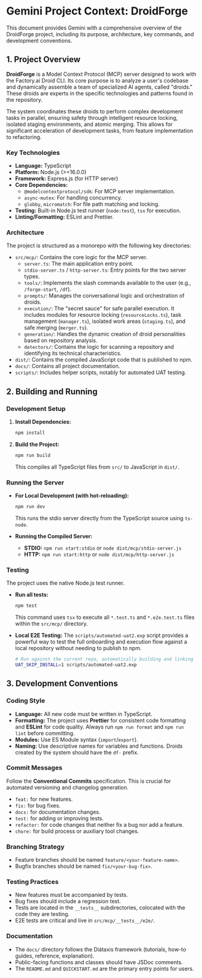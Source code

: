 
# Gemini Project Context: DroidForge

This document provides Gemini with a comprehensive overview of the DroidForge project, including its purpose, architecture, key commands, and development conventions.

## 1. Project Overview

**DroidForge** is a Model Context Protocol (MCP) server designed to work with the Factory.ai Droid CLI. Its core purpose is to analyze a user's codebase and dynamically assemble a team of specialized AI agents, called "droids." These droids are experts in the specific technologies and patterns found in the repository.

The system coordinates these droids to perform complex development tasks in parallel, ensuring safety through intelligent resource locking, isolated staging environments, and atomic merging. This allows for significant acceleration of development tasks, from feature implementation to refactoring.

### Key Technologies

*   **Language:** TypeScript
*   **Platform:** Node.js (>=16.0.0)
*   **Framework:** Express.js (for HTTP server)
*   **Core Dependencies:**
    *   `@modelcontextprotocol/sdk`: For MCP server implementation.
    *   `async-mutex`: For handling concurrency.
    *   `globby`, `micromatch`: For file path matching and locking.
*   **Testing:** Built-in Node.js test runner (`node:test`), `tsx` for execution.
*   **Linting/Formatting:** ESLint and Prettier.

### Architecture

The project is structured as a monorepo with the following key directories:

*   `src/mcp/`: Contains the core logic for the MCP server.
    *   `server.ts`: The main application entry point.
    *   `stdio-server.ts` / `http-server.ts`: Entry points for the two server types.
    *   `tools/`: Implements the slash commands available to the user (e.g., `/forge-start`, `/df`).
    *   `prompts/`: Manages the conversational logic and orchestration of droids.
    *   `execution/`: The "secret sauce" for safe parallel execution. It includes modules for resource locking (`resourceLocks.ts`), task management (`manager.ts`), isolated work areas (`staging.ts`), and safe merging (`merger.ts`).
    *   `generation/`: Handles the dynamic creation of droid personalities based on repository analysis.
    *   `detectors/`: Contains the logic for scanning a repository and identifying its technical characteristics.
*   `dist/`: Contains the compiled JavaScript code that is published to npm.
*   `docs/`: Contains all project documentation.
*   `scripts/`: Includes helper scripts, notably for automated UAT testing.

## 2. Building and Running

### Development Setup

1.  **Install Dependencies:**
    ```bash
    npm install
    ```
2.  **Build the Project:**
    ```bash
    npm run build
    ```
    This compiles all TypeScript files from `src/` to JavaScript in `dist/`.

### Running the Server

*   **For Local Development (with hot-reloading):**
    ```bash
    npm run dev
    ```
    This runs the stdio server directly from the TypeScript source using `ts-node`.

*   **Running the Compiled Server:**
    *   **STDIO:** `npm run start:stdio` or `node dist/mcp/stdio-server.js`
    *   **HTTP:** `npm run start:http` or `node dist/mcp/http-server.js`

### Testing

The project uses the native Node.js test runner.

*   **Run all tests:**
    ```bash
    npm test
    ```
    This command uses `tsx` to execute all `*.test.ts` and `*.e2e.test.ts` files within the `src/mcp/` directory.

*   **Local E2E Testing:** The `scripts/automated-uat2.exp` script provides a powerful way to test the full onboarding and execution flow against a local repository without needing to publish to npm.
    ```bash
    # Run against the current repo, automatically building and linking
    UAT_SKIP_INSTALL=1 scripts/automated-uat2.exp
    ```

## 3. Development Conventions

### Coding Style

*   **Language:** All new code must be written in TypeScript.
*   **Formatting:** The project uses **Prettier** for consistent code formatting and **ESLint** for code quality. Always run `npm run format` and `npm run lint` before committing.
*   **Modules:** Use ES Module syntax (`import`/`export`).
*   **Naming:** Use descriptive names for variables and functions. Droids created by the system should have the `df-` prefix.

### Commit Messages

Follow the **Conventional Commits** specification. This is crucial for automated versioning and changelog generation.
*   `feat:` for new features.
*   `fix:` for bug fixes.
*   `docs:` for documentation changes.
*   `test:` for adding or improving tests.
*   `refactor:` for code changes that neither fix a bug nor add a feature.
*   `chore:` for build process or auxiliary tool changes.

### Branching Strategy

*   Feature branches should be named `feature/<your-feature-name>`.
*   Bugfix branches should be named `fix/<your-bug-fix>`.

### Testing Practices

*   New features must be accompanied by tests.
*   Bug fixes should include a regression test.
*   Tests are located in the `__tests__` subdirectories, colocated with the code they are testing.
*   E2E tests are critical and live in `src/mcp/__tests__/e2e/`.

### Documentation

*   The `docs/` directory follows the Diátaxis framework (tutorials, how-to guides, reference, explanation).
*   Public-facing functions and classes should have JSDoc comments.
*   The `README.md` and `QUICKSTART.md` are the primary entry points for users.
